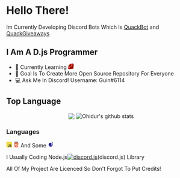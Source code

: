 # Hello There!

Im Currently Developing Discord Bots Which Is [QuackBot](https://discord.com/api/oauth2/authorize?client_id=745507321605783582&permissions=8&scope=bot) and [QuackGiveaways](https://discord.com/api/oauth2/authorize?client_id=776019957803909121&permissions=1544027248&scope=bot)

## I Am A D.js Programmer
- 🌱 Currently Learning <code><img height="15" src="https://raw.githubusercontent.com/github/explore/80688e429a7d4ef2fca1e82350fe8e3517d3494d/topics/ruby/ruby.png"></code>
- 🥅 Goal Is To Create More Open Source Repository For Everyone
- 💻 Ask Me In Discord! Username: Guin#6114

## Top Language
<p align="center">
  <img align="center" src="https://github-readme-stats.vercel.app/api/top-langs/?username=Guin8110&theme=radical&hide_langs_below=1&layout=compact" />
  <img align="center" src="https://github-readme-stats.vercel.app/api?username=Guin8110&show_icons=true&theme=radical&line_height=21" alt="Ohidur's github stats"/>
</p>

### Languages
<code><img height="15" src="https://raw.githubusercontent.com/github/explore/80688e429a7d4ef2fca1e82350fe8e3517d3494d/topics/javascript/javascript.png"></code>
<code><img height="15" src="https://raw.githubusercontent.com/github/explore/80688e429a7d4ef2fca1e82350fe8e3517d3494d/topics/html/html.png"></code>
And Some
<code><img height="15" src="https://raw.githubusercontent.com/github/explore/80688e429a7d4ef2fca1e82350fe8e3517d3494d/topics/lua/lua.png"></code>

I Usually Coding Node.js<a href="https://discord.js.org"><img src="https://cdn.discordapp.com/attachments/740865034887888996/740865173065170994/logo-square.png" width="20" alt="discord.js" /></a>(discord.js) Library

All Of My Project Are Licenced So Don't Forgot To Put Credits!
